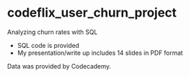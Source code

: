# codeflix_user_churn_project

Analyzing churn rates with SQL

- SQL code is provided
- My presentation/write up includes 14 slides in PDF format

Data was provided by Codecademy.
